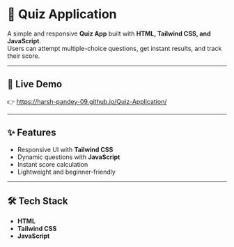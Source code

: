 # 📌 Quiz Application

A simple and responsive **Quiz App** built with **HTML, Tailwind CSS, and JavaScript**.  
Users can attempt multiple-choice questions, get instant results, and track their score.

---

## 🚀 Live Demo  
👉  https://harsh-pandey-09.github.io/Quiz-Application/

---

## ✨ Features  
- Responsive UI with **Tailwind CSS**  
- Dynamic questions with **JavaScript**  
- Instant score calculation  
- Lightweight and beginner-friendly  

---

## 🛠️ Tech Stack  
- **HTML**  
- **Tailwind CSS**  
- **JavaScript**
